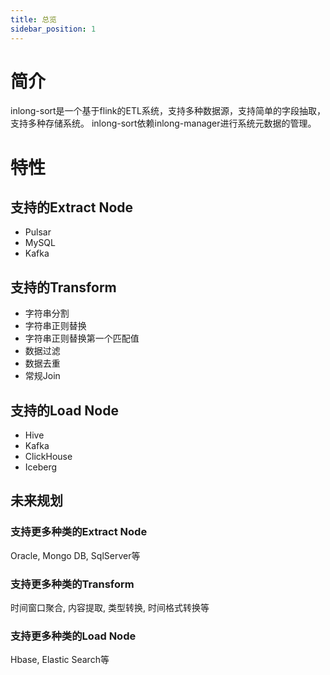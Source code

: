 ```yaml
---
title: 总览
sidebar_position: 1
---
```


# 简介
inlong-sort是一个基于flink的ETL系统，支持多种数据源，支持简单的字段抽取，支持多种存储系统。
inlong-sort依赖inlong-manager进行系统元数据的管理。

# 特性

## 支持的Extract Node
- Pulsar
- MySQL
- Kafka

## 支持的Transform
- 字符串分割
- 字符串正则替换
- 字符串正则替换第一个匹配值
- 数据过滤
- 数据去重
- 常规Join

## 支持的Load Node
- Hive
- Kafka
- ClickHouse
- Iceberg

## 未来规划
### 支持更多种类的Extract Node
Oracle,  Mongo DB, SqlServer等

### 支持更多种类的Transform
时间窗口聚合, 内容提取, 类型转换, 时间格式转换等

### 支持更多种类的Load Node
Hbase, Elastic Search等

